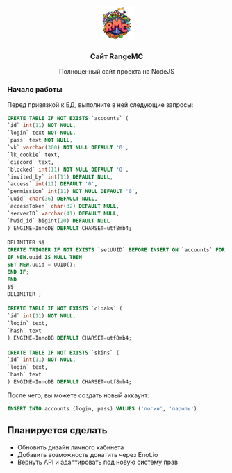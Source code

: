 <br />
<p align="center">
  <a href="https://rangemc.ovh">
    <img src="/static/img/icon.png" alt="Logo" width="80" height="80">
  </a>

  <h3 align="center">Сайт RangeMC</h3>

  <p align="center">
    Полноценный сайт проекта на NodeJS 
    <br />

### Начало работы

Перед привязкой к БД, выполните в ней следующие запросы:
```sql
CREATE TABLE IF NOT EXISTS `accounts` ( 
`id` int(11) NOT NULL, 
`login` text NOT NULL, 
`pass` text NOT NULL, 
`vk` varchar(300) NOT NULL DEFAULT '0', 
`lk_cookie` text, 
`discord` text, 
`blocked` int(11) NOT NULL DEFAULT '0', 
`invited_by` int(11) DEFAULT NULL, 
`access` int(11) DEFAULT '0', 
`permission` int(11) NOT NULL DEFAULT '0', 
`uuid` char(36) DEFAULT NULL, 
`accessToken` char(32) DEFAULT NULL, 
`serverID` varchar(41) DEFAULT NULL, 
`hwid_id` bigint(20) DEFAULT NULL 
) ENGINE=InnoDB DEFAULT CHARSET=utf8mb4; 

DELIMITER $$ 
CREATE TRIGGER IF NOT EXISTS `setUUID` BEFORE INSERT ON `accounts` FOR EACH ROW BEGIN 
IF NEW.uuid IS NULL THEN 
SET NEW.uuid = UUID(); 
END IF; 
END 
$$ 
DELIMITER ; 

CREATE TABLE IF NOT EXISTS `cloaks` ( 
`id` int(11) NOT NULL, 
`login` text, 
`hash` text 
) ENGINE=InnoDB DEFAULT CHARSET=utf8mb4; 

CREATE TABLE IF NOT EXISTS `skins` ( 
`id` int(11) NOT NULL, 
`login` text, 
`hash` text 
) ENGINE=InnoDB DEFAULT CHARSET=utf8mb4;
```
После чего, вы можете создать новый аккаунт:
```sql
INSERT INTO accounts (login, pass) VALUES ('логин', 'пароль')
```

<!--- ## Начало работы

Здесь находятся инструкции по клонированию репозитория, настройке вебсервера и создания системного сервиса.

### Зависимости

1. Установите apache2
```sh
apt install apache2
```

1. Установите NodeJS
```sh
apt install nodejs
```

2. Обновите npm до последней версии
```sh
npm install npm@latest -g
```

### Установка

1. Перейдите в директорию /var/www/
```sh
cd /var/www/
```

1. Клонируйте репозиторий
```sh
git clone https://github.com/vlfz/rangemc.ovh.git
```

2. Установите зависимости через npm
```sh
npm install
```

3. Переименуйте файл .env.example в .env
```sh
cp .env.example .env
```

4. Заполните все данные в файле .env
```sh
nano .env
```

6. Запустите модули для ProxyPass
```sh
sudo a2enmod proxy
sudo a2enmod proxy_http
a2enmod proxy_balancer
a2enmod lbmethod_byrequests
systemctl restart apache2
```

5. Скопируйте и активируйте конфиг для apache2
```sh
cp rangemc.ovh.conf /etc/apache2/sites-available
a2ensite rangemc.ovh.conf
systemctl reload apache2
```

7. Скопируйте, активируйте и запустите сервис для systemd
```sh
cp rangemc.ovh.service /lib/systemd/system/
systemctl enable rangemc.ovh.service
systemctl start rangemc.ovh.service
```

## Известные проблемы

- Все проблемы устранены :)
-->

## Планируется сделать

- Обновить дизайн личного кабинета
- Добавить возможность донатить через Enot.io
- Вернуть API и адаптировать под новую систему прав
